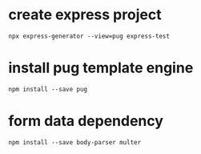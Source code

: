 # create express project
    npx express-generator --view=pug express-test

# install pug template engine
    npm install --save pug

# form data dependency
    npm install --save body-parser multer


